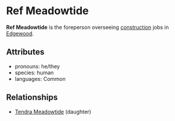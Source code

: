 # Ref Meadowtide

**Ref Meadowtide** is the foreperson overseeing [construction](../../../organizations/edgewood-construction.md) jobs in [Edgewood](../edgewood/edgewood.md).

## Attributes

- pronouns: he/they
- species: human
- languages: Common

## Relationships

- [Tendra Meadowtide](tendra-meadowtide.md) (daughter)
